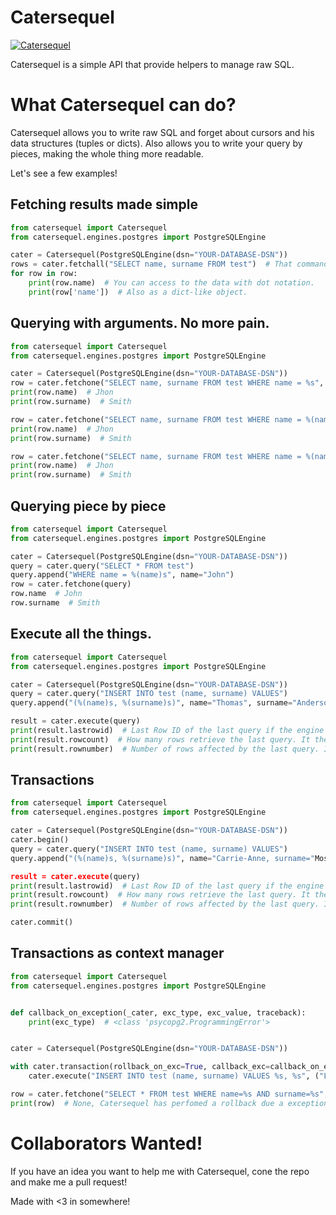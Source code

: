 # Catersequel

[![Catersequel](https://img.shields.io/pypi/v/Catersequel.svg?style=flat-square)](https://pypi.org/project/catersequel/)

Catersequel is a simple API that provide helpers to manage raw SQL.

# What Catersequel can do?

Catersequel allows you to write raw SQL and forget about cursors and his data structures (tuples or dicts). Also allows you to write your query by pieces, making the whole thing more readable.

Let's see a few examples!

## Fetching results made simple

```python
from catersequel import Catersequel
from catersequel.engines.postgres import PostgreSQLEngine

cater = Catersequel(PostgreSQLEngine(dsn="YOUR-DATABASE-DSN"))
rows = cater.fetchall("SELECT name, surname FROM test")  # That command returns a RowResult you can iterate
for row in row:
    print(row.name)  # You can access to the data with dot notation.
    print(row['name'])  # Also as a dict-like object.
```

## Querying with arguments. No more pain.

```python
from catersequel import Catersequel
from catersequel.engines.postgres import PostgreSQLEngine

cater = Catersequel(PostgreSQLEngine(dsn="YOUR-DATABASE-DSN"))
row = cater.fetchone("SELECT name, surname FROM test WHERE name = %s", ("John", ))
print(row.name)  # Jhon
print(row.surname)  # Smith

row = cater.fetchone("SELECT name, surname FROM test WHERE name = %(name)s", {'name': 'John'})
print(row.name)  # Jhon
print(row.surname)  # Smith

row = cater.fetchone("SELECT name, surname FROM test WHERE name = %(name)s", name='John')
print(row.name)  # Jhon
print(row.surname)  # Smith
```

## Querying piece by piece
```python
from catersequel import Catersequel
from catersequel.engines.postgres import PostgreSQLEngine

cater = Catersequel(PostgreSQLEngine(dsn="YOUR-DATABASE-DSN"))
query = cater.query("SELECT * FROM test")
query.append("WHERE name = %(name)s", name="John")
row = cater.fetchone(query)
row.name  # John
row.surname  # Smith
```

## Execute all the things.
```python
from catersequel import Catersequel
from catersequel.engines.postgres import PostgreSQLEngine

cater = Catersequel(PostgreSQLEngine(dsn="YOUR-DATABASE-DSN"))
query = cater.query("INSERT INTO test (name, surname) VALUES")
query.append("(%(name)s, %(surname)s)", name="Thomas", surname="Anderson")

result = cater.execute(query)
print(result.lastrowid)  # Last Row ID of the last query if the engine supports it.
print(result.rowcount)  # How many rows retrieve the last query. It the engine supports it.
print(result.rownumber)  # Number of rows affected by the last query. If engine supports it.
```

## Transactions
```python
from catersequel import Catersequel
from catersequel.engines.postgres import PostgreSQLEngine

cater = Catersequel(PostgreSQLEngine(dsn="YOUR-DATABASE-DSN"))
cater.begin()
query = cater.query("INSERT INTO test (name, surname) VALUES")
query.append("(%(name)s, %(surname)s)", name="Carrie-Anne, surname="Moss")

result = cater.execute(query)
print(result.lastrowid)  # Last Row ID of the last query if the engine supports it.
print(result.rowcount)  # How many rows retrieve the last query. It the engine supports it.
print(result.rownumber)  # Number of rows affected by the last query. If engine supports it.

cater.commit()
```

## Transactions as context manager
```python
from catersequel import Catersequel
from catersequel.engines.postgres import PostgreSQLEngine


def callback_on_exception(_cater, exc_type, exc_value, traceback):
    print(exc_type)  # <class 'psycopg2.ProgrammingError'>


cater = Catersequel(PostgreSQLEngine(dsn="YOUR-DATABASE-DSN"))

with cater.transaction(rollback_on_exc=True, callback_exc=callback_on_exception):
    cater.execute("INSERT INTO test (name, surname) VALUES %s, %s", ("Laurence", "Fishburne"))

row = cater.fetchone("SELECT * FROM test WHERE name=%s AND surname=%s", ("Laurance", "Fishburne"))
print(row)  # None, Catersequel has perfomed a rollback due a exception.
```

# Collaborators Wanted!

If you have an idea you want to help me with Catersequel, cone the repo and make me a pull request!



Made with <3 in somewhere!
